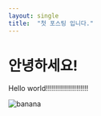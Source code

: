 ```yaml
---
layout: single
title:  "첫 포스팅 입니다."
---
```


# 안녕하세요!

Hello world!!!!!!!!!!!!!!!!!!!!!

![banana](C:\github\jeongtaek99-github-blog\jeongtaek99.github.io\images\2023-03-17-first\banana.png)
